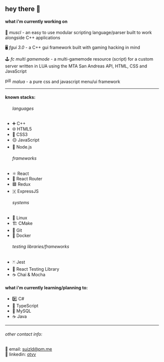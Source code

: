 <h2>hey there 👋</h2>


<h4>what i'm currently working on</h4>

🦾 <i>muscl</i> - an easy to use modular scripting language/parser built to work alongside C++ applications

🖥️ <i>fgui 3.0</i> - a C++ gui framework built with gaming hacking in mind

🕹️ <i>fc multi gamemode</i> - a multi-gamemode resource (script) for a custom server written in LUA using the MTA San Andreas API, HTML, CSS and JavaScript

<img width="20" height="17" src="https://user-images.githubusercontent.com/17851066/213260034-7106851e-74e5-4ec5-a83c-95ce291b356d.png" alt="pill emoji"><i> malua</i> - a pure css and javascript menu/ui framework

<hr>
<h4>known stacks:</h4>

<ul>
<h6>languages</h6>
  <li>➕ C++</li>
  <li>🌐 HTML5</li>
  <li>🎨 CSS3</li>
  <li>🟡 JavaScript</li>
  <li>🌲 Node.js</li>
<h6>frameworks</h6>
  <li>⚛️ React</li>
  <li>🚦 React Router</li>
  <li>🟪 Redux</li>
  <li>🇽 ExpressJS</li>
<h6>systems</h6>
  <li>🐧 Linux</li>
  <li>🏗 CMake</li>
  <li>🌵 Git</li> 
  <li>🐋 Docker</li>
<h6>testing libraries/frameworks</h6>
  <li>🃏 Jest</li>
  <li>🦑 React Testing Library</li>
  <li>☕ Chai & Mocha</li>
</ul>

<h4>what i'm currently learning/planning to:</h4>
<ul>
  <li>#️⃣ C#</li>
  <li>🔵 TypeScript</li>
  <li>🐬 MySQL</li>
  <li>☕ Java</li>
</ul>

<hr>

<h6>other contact info:</h6>
📧 email: <a href="mailto:suizld@pm.me">suizld@pm.me</a>
<br>
💼 linkedin: <a href="https://www.linkedin.com/in/otvv/">otvv</a>
